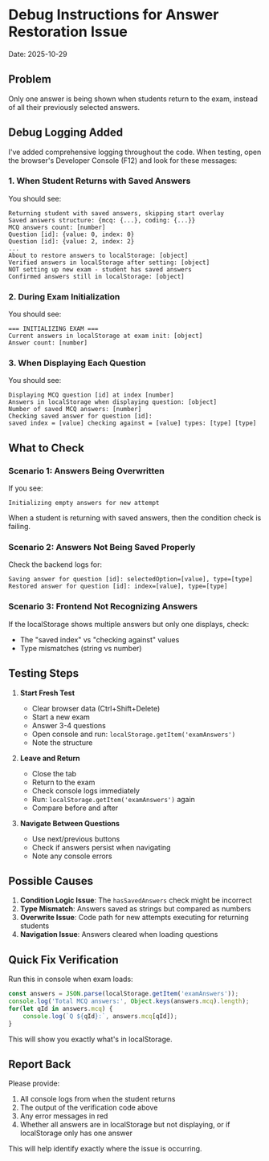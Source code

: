 # Debug Instructions for Answer Restoration Issue
Date: 2025-10-29

## Problem
Only one answer is being shown when students return to the exam, instead of all their previously selected answers.

## Debug Logging Added

I've added comprehensive logging throughout the code. When testing, open the browser's Developer Console (F12) and look for these messages:

### 1. When Student Returns with Saved Answers

You should see:
```
Returning student with saved answers, skipping start overlay
Saved answers structure: {mcq: {...}, coding: {...}}
MCQ answers count: [number]
Question [id]: {value: 0, index: 0}
Question [id]: {value: 2, index: 2}
...
About to restore answers to localStorage: [object]
Verified answers in localStorage after setting: [object]
NOT setting up new exam - student has saved answers
Confirmed answers still in localStorage: [object]
```

### 2. During Exam Initialization

You should see:
```
=== INITIALIZING EXAM ===
Current answers in localStorage at exam init: [object]
Answer count: [number]
```

### 3. When Displaying Each Question

You should see:
```
Displaying MCQ question [id] at index [number]
Answers in localStorage when displaying question: [object]
Number of saved MCQ answers: [number]
Checking saved answer for question [id]:
saved index = [value] checking against = [value] types: [type] [type]
```

## What to Check

### Scenario 1: Answers Being Overwritten
If you see:
```
Initializing empty answers for new attempt
```
When a student is returning with saved answers, then the condition check is failing.

### Scenario 2: Answers Not Being Saved Properly
Check the backend logs for:
```
Saving answer for question [id]: selectedOption=[value], type=[type]
Restored answer for question [id]: index=[value], type=[type]
```

### Scenario 3: Frontend Not Recognizing Answers
If the localStorage shows multiple answers but only one displays, check:
- The "saved index" vs "checking against" values
- Type mismatches (string vs number)

## Testing Steps

1. **Start Fresh Test**
   - Clear browser data (Ctrl+Shift+Delete)
   - Start a new exam
   - Answer 3-4 questions
   - Open console and run: `localStorage.getItem('examAnswers')`
   - Note the structure

2. **Leave and Return**
   - Close the tab
   - Return to the exam
   - Check console logs immediately
   - Run: `localStorage.getItem('examAnswers')` again
   - Compare before and after

3. **Navigate Between Questions**
   - Use next/previous buttons
   - Check if answers persist when navigating
   - Note any console errors

## Possible Causes

1. **Condition Logic Issue**: The `hasSavedAnswers` check might be incorrect
2. **Type Mismatch**: Answers saved as strings but compared as numbers
3. **Overwrite Issue**: Code path for new attempts executing for returning students
4. **Navigation Issue**: Answers cleared when loading questions

## Quick Fix Verification

Run this in console when exam loads:
```javascript
const answers = JSON.parse(localStorage.getItem('examAnswers'));
console.log('Total MCQ answers:', Object.keys(answers.mcq).length);
for(let qId in answers.mcq) {
    console.log(`Q ${qId}:`, answers.mcq[qId]);
}
```

This will show you exactly what's in localStorage.

## Report Back

Please provide:
1. All console logs from when the student returns
2. The output of the verification code above
3. Any error messages in red
4. Whether all answers are in localStorage but not displaying, or if localStorage only has one answer

This will help identify exactly where the issue is occurring.